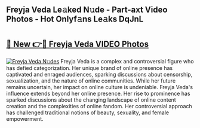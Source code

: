 ## Freyja Veda Le𝚊ked N𝚞de - Part-axt Video Photos - Hot Onlyf𝚊ns Le𝚊ks DqJnL

# <h2><a href="http://ab72126.deff.icu/?id=Freyja+Veda">🔗 New 👉🔴 Freyja Veda VIDEO Photos</a></h2>

[![Freyja Veda N𝚞des](https://i.imgur.com/rIISA9y.gif)](http://ab72126.deff.icu/?id=Freyja+Veda)
Freyja Veda is a complex and controversial figure who has defied categorization. Her unique brand of online presence has captivated and enraged audiences, sparking discussions about censorship, sexualization, and the nature of online communities. While her future remains uncertain, her impact on online culture is undeniable. Freyja Veda's influence extends beyond her online presence. Her rise to prominence has sparked discussions about the changing landscape of online content creation and the complexities of online fandom. Her controversial approach has challenged traditional notions of beauty, sexuality, and female empowerment.
